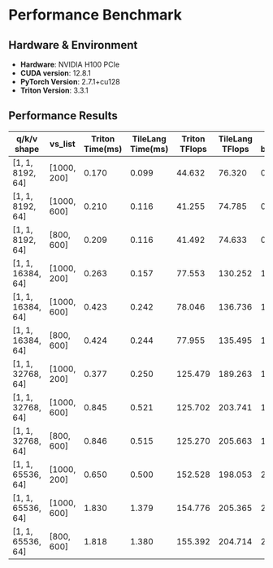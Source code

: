 # Performance Benchmark

## Hardware & Environment
- **Hardware**: NVIDIA H100 PCIe
- **CUDA version**: 12.8.1
- **PyTorch Version**: 2.7.1+cu128
- **Triton Version**: 3.3.1

## Performance Results

| q/k/v shape | vs_list | Triton Time(ms) | TileLang Time(ms) | Triton TFlops | TileLang TFlops | Triton IO bandwidth(TB/s) | TileLang IO bandwidth(TB/s) | Speedup |
|------------|---------|----------------|----------------|--------------|----------------|------------------------|------------------------|----------|
| [1, 1, 8192, 64] | [1000, 200] | 0.170 | 0.099 | 44.632 | 76.320 | 0.710 | 1.214 | 1.710x |
| [1, 1, 8192, 64] | [1000, 600] | 0.210 | 0.116 | 41.255 | 74.785 | 0.655 | 1.187 | 1.813x |
| [1, 1, 8192, 64] | [800, 600] | 0.209 | 0.116 | 41.492 | 74.633 | 0.659 | 1.185 | 1.799x |
| [1, 1, 16384, 64] | [1000, 200] | 0.263 | 0.157 | 77.553 | 130.252 | 1.229 | 2.064 | 1.680x |
| [1, 1, 16384, 64] | [1000, 600] | 0.423 | 0.242 | 78.046 | 136.736 | 1.230 | 2.154 | 1.752x |
| [1, 1, 16384, 64] | [800, 600] | 0.424 | 0.244 | 77.955 | 135.495 | 1.228 | 2.135 | 1.738x |
| [1, 1, 32768, 64] | [1000, 200] | 0.377 | 0.250 | 125.479 | 189.263 | 1.985 | 2.994 | 1.508x |
| [1, 1, 32768, 64] | [1000, 600] | 0.845 | 0.521 | 125.702 | 203.741 | 1.975 | 3.201 | 1.621x |
| [1, 1, 32768, 64] | [800, 600] | 0.846 | 0.515 | 125.270 | 205.663 | 1.968 | 3.231 | 1.642x |
| [1, 1, 65536, 64] | [1000, 200] | 0.650 | 0.500 | 152.528 | 198.053 | 2.412 | 3.132 | 1.298x |
| [1, 1, 65536, 64] | [1000, 600] | 1.830 | 1.379 | 154.776 | 205.365 | 2.429 | 3.223 | 1.327x |
| [1, 1, 65536, 64] | [800, 600] | 1.818 | 1.380 | 155.392 | 204.714 | 2.438 | 3.212 | 1.317x |